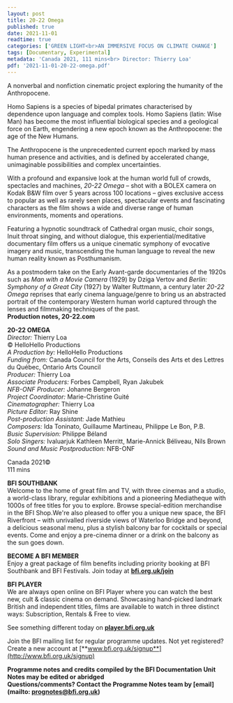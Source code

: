 ```yaml
---
layout: post
title: 20-22 Omega
published: true
date: 2021-11-01
readtime: true
categories: ['GREEN LIGHT<br>AN IMMERSIVE FOCUS ON CLIMATE CHANGE']
tags: [Documentary, Experimental]
metadata: 'Canada 2021, 111 mins<br> Director: Thierry Loa'
pdf: '2021-11-01-20-22-omega.pdf'
---
```


A nonverbal and nonfiction cinematic project exploring the humanity of the Anthropocene.

Homo Sapiens is a species of bipedal primates characterised by dependence upon language and complex tools. Homo Sapiens (latin: Wise Man) has become the most influential biological species and a geological force on Earth, engendering a new epoch known as the Anthropocene: the age of the New Humans.

The Anthropocene is the unprecedented current epoch marked by mass human presence and activities, and is defined by accelerated change, unimaginable possibilities and complex uncertainties.

With a profound and expansive look at the human world full of crowds, spectacles and machines, _20-22 Omega_ – shot with a BOLEX camera on Kodak B&W film over 5 years across 100 locations – gives exclusive access to popular as well as rarely seen places, spectacular events and fascinating characters as the film shows a wide and diverse range of human environments, moments and operations.

Featuring a hypnotic soundtrack of Cathedral organ music, choir songs, Inuit throat singing, and without dialogue, this experiential/meditative documentary film offers us a unique cinematic symphony of evocative imagery and music, transcending the human language to reveal the new human reality known as Posthumanism.

As a postmodern take on the Early Avant-garde documentaries of the 1920s such as _Man with a Movie Camera_ (1929) by Dziga Vertov and _Berlin: Symphony of a Great City_ (1927) by Walter Ruttmann, a century later _20-22 Omega_ reprises that early cinema language/genre to bring us an abstracted portrait of the contemporary Western human world captured through the lenses and filmmaking techniques of the past.<br>
**Production notes, 20-22.com**<br>

**20-22 OMEGA**<br>
_Director:_ Thierry Loa<br>
© HelloHello Productions<br>
_A Production by:_ HelloHello Productions<br>
_Funding from:_ Canada Council for the Arts, Conseils des Arts et des Lettres du Québec, Ontario Arts Council<br>
_Producer:_ Thierry Loa<br>
_Associate Producers:_ Forbes Campbell, Ryan Jakubek<br>
_NFB-ONF Producer:_ Johanne Bergeron<br>
_Project Coordinator:_ Marie-Christine Guité<br>
_Cinematographer:_ Thierry Loa<br>
_Picture Editor:_ Ray Shine<br>
_Post-production Assistant:_ Jade Mathieu<br>
_Composers:_ Ida Toninato, Guillaume Martineau, Philippe Le Bon, P.B.<br>
_Busic Supervision:_ Philippe Béland<br>
_Solo Singers:_ Ivaluarjuk Kathleen Merritt, Marie-Annick Béliveau, Nils Brown<br>
_Sound and Music Postproduction:_ NFB-ONF<br>

Canada 2021©<br>
111 mins<br>


**BFI SOUTHBANK**  
Welcome to the home of great film and TV, with three cinemas and a studio, a world-class library, regular exhibitions and a pioneering Mediatheque with 1000s of free titles for you to explore. Browse special-edition merchandise in the BFI Shop.We&#39;re also pleased to offer you a unique new space, the BFI Riverfront – with unrivalled riverside views of Waterloo Bridge and beyond, a delicious seasonal menu, plus a stylish balcony bar for cocktails or special events. Come and enjoy a pre-cinema dinner or a drink on the balcony as the sun goes down.  

**BECOME A BFI MEMBER**  
Enjoy a great package of film benefits including priority booking at BFI Southbank and BFI Festivals. Join today at [**bfi.org.uk/join**](http://www.bfi.org.uk/join)  

**BFI PLAYER**  
 We are always open online on BFI Player where you can watch the best new, cult &amp; classic cinema on demand. Showcasing hand-picked landmark British and independent titles, films are available to watch in three distinct ways: Subscription, Rentals &amp; Free to view.  

See something different today on [**player.bfi.org.uk**](https://player.bfi.org.uk)  

Join the BFI mailing list for regular programme updates. Not yet registered? Create a new account at [**www.bfi.org.uk/signup**](http://www.bfi.org.uk/signup)

**Programme notes and credits compiled by the BFI Documentation Unit  
Notes may be edited or abridged  
Questions/comments? Contact the Programme Notes team by [email](mailto: prognotes@bfi.org.uk)**
